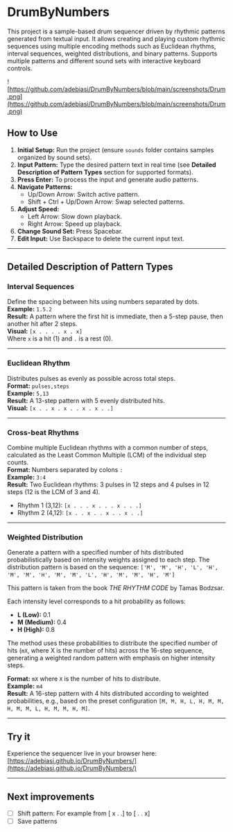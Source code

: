 # DrumByNumbers

This project is a sample-based drum sequencer driven by rhythmic patterns generated from textual input. It allows creating and playing custom rhythmic sequences using multiple encoding methods such as Euclidean rhythms, interval sequences, weighted distributions, and binary patterns. Supports multiple patterns and different sound sets with interactive keyboard controls.

![https://github.com/adebiasi/DrumByNumbers/blob/main/screenshots/Drum.png](https://github.com/adebiasi/DrumByNumbers/blob/main/screenshots/Drum.png)

## How to Use

1. **Initial Setup:** Run the project (ensure `sounds` folder contains samples organized by sound sets).
2. **Input Pattern:** Type the desired pattern text in real time (see **Detailed Description of Pattern Types** section for supported formats).
3. **Press Enter:** To process the input and generate audio patterns.
4. **Navigate Patterns:**  
   - Up/Down Arrow: Switch active pattern.  
   - Shift + Ctrl + Up/Down Arrow: Swap selected patterns.  
5. **Adjust Speed:**  
   - Left Arrow: Slow down playback.  
   - Right Arrow: Speed up playback.  
6. **Change Sound Set:** Press Spacebar.  
7. **Edit Input:** Use Backspace to delete the current input text.

---

## Detailed Description of Pattern Types

### Interval Sequences

Define the spacing between hits using numbers separated by dots.  
**Example:** `1.5.2`  
**Result:** A pattern where the first hit is immediate, then a 5-step pause, then another hit after 2 steps.  
**Visual:** `[x . . . . x . x]`  
Where `x` is a hit (1) and `.` is a rest (0).

---

### Euclidean Rhythm

Distributes pulses as evenly as possible across total steps.  
**Format:** `pulses,steps`  
**Example:** `5,13`  
**Result:** A 13-step pattern with 5 evenly distributed hits.  
**Visual:** `[x . . x . x . . x . x . .]`

---

### Cross-beat Rhythms

Combine multiple Euclidean rhythms with a common number of steps, calculated as the Least Common Multiple (LCM) of the individual step counts.  
**Format:** Numbers separated by colons `:`  
**Example:** `3:4`  
**Result:** Two Euclidean rhythms: 3 pulses in 12 steps and 4 pulses in 12 steps (12 is the LCM of 3 and 4).  
- Rhythm 1 (3,12): `[x . . . x . . . x . . .]`  
- Rhythm 2 (4,12): `[x . . x . . x . . x . .]`

---
### Weighted Distribution

Generate a pattern with a specified number of hits distributed probabilistically based on intensity weights assigned to each step. The distribution pattern is based on the sequence:
`['M', 'M', 'H', 'L', 'H', 'M', 'M', 'H', 'M', 'M', 'L', 'H', 'M', 'M', 'H', 'M']`

This pattern is taken from the book *THE RHYTHM CODE* by Tamas Bodzsar.

Each intensity level corresponds to a hit probability as follows:

- **L (Low):** 0.1  
- **M (Medium):** 0.4  
- **H (High):** 0.8  

The method uses these probabilities to distribute the specified number of hits (`mX`, where X is the number of hits) across the 16-step sequence, generating a weighted random pattern with emphasis on higher intensity steps.


**Format:** `mX` where `X` is the number of hits to distribute.  
**Example:** `m4`  
**Result:** A 16-step pattern with 4 hits distributed according to weighted probabilities, e.g., based on the preset configuration `[M, M, H, L, H, M, M, H, M, M, L, H, M, M, H, M]`.

---
## Try it

Experience the sequencer live in your browser here:  
[https://adebiasi.github.io/DrumByNumbers/](https://adebiasi.github.io/DrumByNumbers/)

---

## Next improvements
 - [ ] Shift pattern: For example from [ x . .] to [ . . x]
 - [ ] Save patterns
